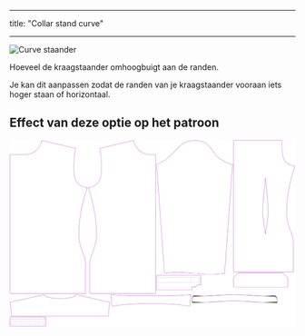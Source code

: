 - - -
title: "Collar stand curve"
- - -

![Curve staander](collarstandcurve.svg)

Hoeveel de kraagstaander omhoogbuigt aan de randen.

<Note>

Je kan dit aanpassen zodat de randen van je kraagstaander vooraan iets hoger staan of horizontaal.

</Note>

## Effect van deze optie op het patroon

![Deze afbeelding toont het effect van deze optie door meerdere varianten die een andere waarde hebben voor deze optie te vervangen](simon_collarstandcurve_sample.svg "Effect of this option on the pattern")
